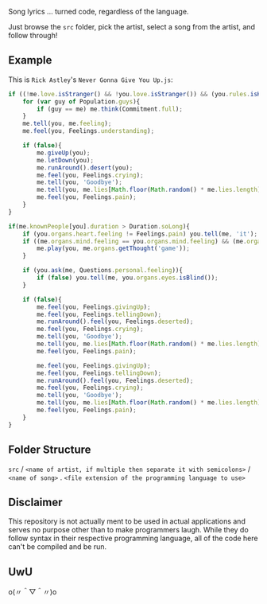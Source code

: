 Song lyrics ... turned code, regardless of the language.

Just browse the `src` folder, pick the artist, select a song from the artist, and follow through!

## Example
This is `Rick Astley`'s `Never Gonna Give You Up.js`:
```js
if ((!me.love.isStranger() && !you.love.isStranger()) && (you.rules.isKnown() && me.rules.isKnown())){
    for (var guy of Population.guys){
        if (guy == me) me.think(Commitment.full);
    }
    me.tell(you, me.feeling);
    me.feel(you, Feelings.understanding);

    if (false){
        me.giveUp(you);
        me.letDown(you);
        me.runAround().desert(you);
        me.feel(you, Feelings.crying);
        me.tell(you, 'Goodbye');
        me.tell(you, me.lies[Math.floor(Math.random() * me.lies.length)]);
        me.feel(you, Feelings.pain);
    }
}

if(me.knownPeople[you].duration > Duration.soLong){
    if (you.organs.heart.feeling != Feelings.pain) you.tell(me, 'it');
    if ((me.organs.mind.feeling == you.organs.mind.feeling) && (me.organs.mind.hasThought('game') && you.organs.mind.hasThought('game'))){
        me.play(you, me.organs.getThought('game'));
    }

    if (you.ask(me, Questions.personal.feeling)){
        if (false) you.tell(me, you.organs.eyes.isBlind());
    }

	if (false){
        me.feel(you, Feelings.givingUp);
        me.feel(you, Feelings.tellingDown);
        me.runAround().feel(you, Feelings.deserted);
        me.feel(you, Feelings.crying);
        me.tell(you, 'Goodbye');
        me.tell(you, me.lies[Math.floor(Math.random() * me.lies.length)]);
        me.feel(you, Feelings.pain);

        me.feel(you, Feelings.givingUp);
        me.feel(you, Feelings.tellingDown);
        me.runAround().feel(you, Feelings.deserted);
        me.feel(you, Feelings.crying);
        me.tell(you, 'Goodbye');
        me.tell(you, me.lies[Math.floor(Math.random() * me.lies.length)]);
        me.feel(you, Feelings.pain);
    }
}
```

## Folder Structure
`src` / `<name of artist, if multiple then separate it with semicolons>` / `<name of song>` . `<file extension of the programming language to use>`

## Disclaimer
This repository is not actually ment to be used in actual applications and serves no purpose other than to make programmers laugh. While they do follow syntax in their respective programming language, all of the code here can't be compiled and be run.

## UwU
o(〃＾▽＾〃)o